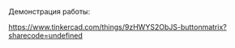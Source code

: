 Демонстрация работы:

https://www.tinkercad.com/things/9zHWYS2ObJS-buttonmatrix?sharecode=undefined

